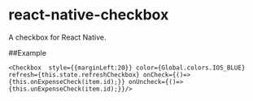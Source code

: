 # react-native-checkbox

A checkbox for React Native.

##Example

    
    <Checkbox  style={{marginLeft:20}} color={Global.colors.IOS_BLUE}  refresh={this.state.refreshCheckbox} onCheck={()=>{this.onExpenseCheck(item.id);}} onUncheck={()=>{this.unExpenseCheck(item.id);}}/>



